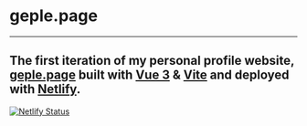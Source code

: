 # geple.page
---
## The first iteration of my personal profile website, <a href="https://geple.page" target="_blank">geple.page</a> built with <a href="https://vuejs.org/" target="_blank">Vue 3</a> & <a href="https://vitejs.dev/" target="_blank">Vite</a> and deployed with <a href="https://www.netlify.com/" target="_blank">Netlify</a>.

[![Netlify Status](https://api.netlify.com/api/v1/badges/018521de-5f16-454a-bdf4-e20916292768/deploy-status)](https://app.netlify.com/sites/soft-hummingbird-04c3b9/deploys)
